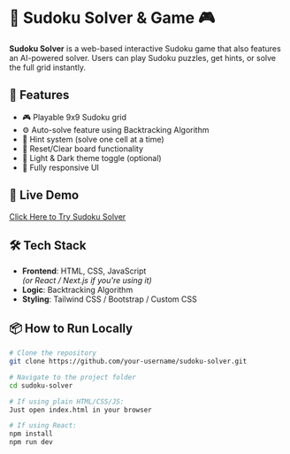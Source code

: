 # 🔢 Sudoku Solver & Game 🎮

**Sudoku Solver** is a web-based interactive Sudoku game that also features an AI-powered solver. Users can play Sudoku puzzles, get hints, or solve the full grid instantly.

## 🧩 Features

- 🎮 Playable 9x9 Sudoku grid
- ⚙️ Auto-solve feature using Backtracking Algorithm
- 🧠 Hint system (solve one cell at a time)
- 🧼 Reset/Clear board functionality
- 🌙 Light & Dark theme toggle (optional)
- 📱 Fully responsive UI

## 🚀 Live Demo

[Click Here to Try Sudoku Solver]((https://nishat30.github.io/Soduku/))

## 🛠️ Tech Stack

- **Frontend**: HTML, CSS, JavaScript  
  *(or React / Next.js if you're using it)*
- **Logic**: Backtracking Algorithm
- **Styling**: Tailwind CSS / Bootstrap / Custom CSS

## 📦 How to Run Locally

```bash
# Clone the repository
git clone https://github.com/your-username/sudoku-solver.git

# Navigate to the project folder
cd sudoku-solver

# If using plain HTML/CSS/JS:
Just open index.html in your browser

# If using React:
npm install
npm run dev
